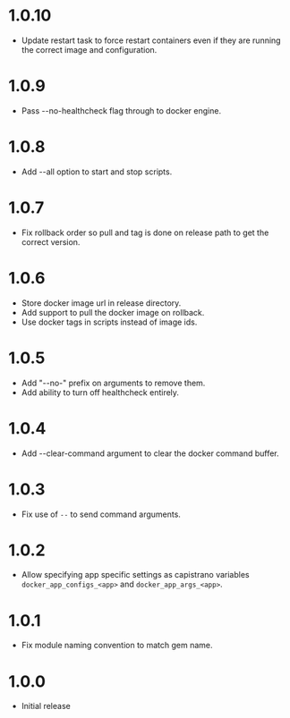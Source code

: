 # 1.0.10

* Update restart task to force restart containers even if they are running the correct image and configuration.

# 1.0.9

* Pass --no-healthcheck flag through to docker engine.

# 1.0.8

* Add --all option to start and stop scripts.

# 1.0.7

* Fix rollback order so pull and tag is done on release path to get the correct version.

# 1.0.6

* Store docker image url in release directory.
* Add support to pull the docker image on rollback.
* Use docker tags in scripts instead of image ids.

# 1.0.5

* Add "--no-" prefix on arguments to remove them.
* Add ability to turn off healthcheck entirely.

# 1.0.4

* Add --clear-command argument to clear the docker command buffer.

# 1.0.3

* Fix use of `--` to send command arguments.

# 1.0.2

* Allow specifying app specific settings as capistrano variables `docker_app_configs_<app>` and `docker_app_args_<app>`.

# 1.0.1

* Fix module naming convention to match gem name.

# 1.0.0

* Initial release
